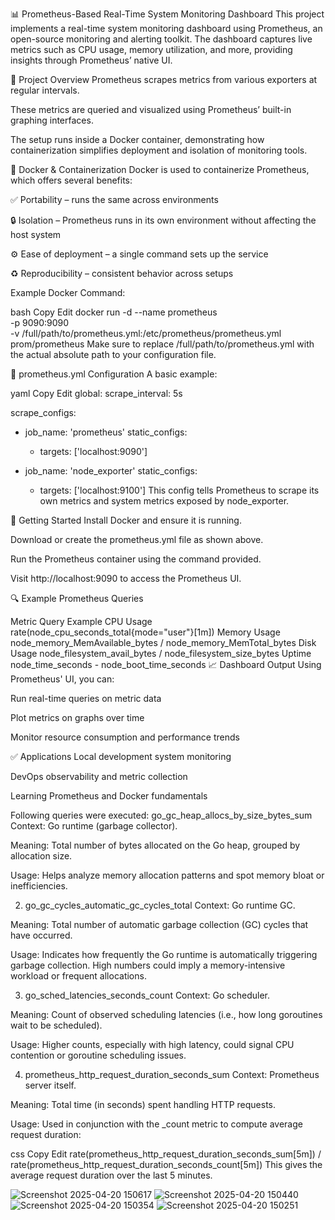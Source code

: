 📊 Prometheus-Based Real-Time System Monitoring Dashboard
This project implements a real-time system monitoring dashboard using Prometheus, an open-source monitoring and alerting toolkit. The dashboard captures live metrics such as CPU usage, memory utilization, and more, providing insights through Prometheus’ native UI.

🔧 Project Overview
Prometheus scrapes metrics from various exporters at regular intervals.

These metrics are queried and visualized using Prometheus’ built-in graphing interfaces.

The setup runs inside a Docker container, demonstrating how containerization simplifies deployment and isolation of monitoring tools.

🐳 Docker & Containerization
Docker is used to containerize Prometheus, which offers several benefits:

✅ Portability – runs the same across environments

🔒 Isolation – Prometheus runs in its own environment without affecting the host system

⚙️ Ease of deployment – a single command sets up the service

♻️ Reproducibility – consistent behavior across setups

Example Docker Command:

bash
Copy
Edit
docker run -d --name prometheus \
  -p 9090:9090 \
  -v /full/path/to/prometheus.yml:/etc/prometheus/prometheus.yml \
  prom/prometheus
Make sure to replace /full/path/to/prometheus.yml with the actual absolute path to your configuration file.

📁 prometheus.yml Configuration
A basic example:

yaml
Copy
Edit
global:
  scrape_interval: 5s

scrape_configs:
  - job_name: 'prometheus'
    static_configs:
      - targets: ['localhost:9090']

  - job_name: 'node_exporter'
    static_configs:
      - targets: ['localhost:9100']
This config tells Prometheus to scrape its own metrics and system metrics exposed by node_exporter.

🚀 Getting Started
Install Docker and ensure it is running.

Download or create the prometheus.yml file as shown above.

Run the Prometheus container using the command provided.

Visit http://localhost:9090 to access the Prometheus UI.

🔍 Example Prometheus Queries

Metric	Query Example
CPU Usage	rate(node_cpu_seconds_total{mode="user"}[1m])
Memory Usage	node_memory_MemAvailable_bytes / node_memory_MemTotal_bytes
Disk Usage	node_filesystem_avail_bytes / node_filesystem_size_bytes
Uptime	node_time_seconds - node_boot_time_seconds
📈 Dashboard Output
Using Prometheus' UI, you can:

Run real-time queries on metric data

Plot metrics on graphs over time

Monitor resource consumption and performance trends

✅ Applications
Local development system monitoring

DevOps observability and metric collection

Learning Prometheus and Docker fundamentals

Following queries were executed:
 go_gc_heap_allocs_by_size_bytes_sum
Context: Go runtime (garbage collector).

Meaning: Total number of bytes allocated on the Go heap, grouped by allocation size.

Usage: Helps analyze memory allocation patterns and spot memory bloat or inefficiencies.

2. go_gc_cycles_automatic_gc_cycles_total
Context: Go runtime GC.

Meaning: Total number of automatic garbage collection (GC) cycles that have occurred.

Usage: Indicates how frequently the Go runtime is automatically triggering garbage collection. High numbers could imply a memory-intensive workload or frequent allocations.

3. go_sched_latencies_seconds_count
Context: Go scheduler.

Meaning: Count of observed scheduling latencies (i.e., how long goroutines wait to be scheduled).

Usage: Higher counts, especially with high latency, could signal CPU contention or goroutine scheduling issues.

4. prometheus_http_request_duration_seconds_sum
Context: Prometheus server itself.

Meaning: Total time (in seconds) spent handling HTTP requests.

Usage: Used in conjunction with the _count metric to compute average request duration:

css
Copy
Edit
rate(prometheus_http_request_duration_seconds_sum[5m]) 
/ 
rate(prometheus_http_request_duration_seconds_count[5m])
This gives the average request duration over the last 5 minutes.




![Screenshot 2025-04-20 150617](https://github.com/user-attachments/assets/3ed92916-7114-4f19-b53b-56198aa57bff)
![Screenshot 2025-04-20 150440](https://github.com/user-attachments/assets/97b7dfff-469c-4189-a64d-11ecd5837c3a)
![Screenshot 2025-04-20 150354](https://github.com/user-attachments/assets/7868c87a-1aae-4563-a530-ad564d889895)
![Screenshot 2025-04-20 150251](https://github.com/user-attachments/assets/d65808e9-1e05-4f7f-ae77-94d729341dd5)





